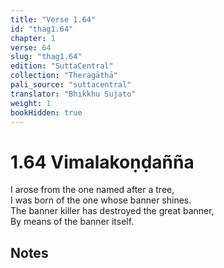 ```yaml
---
title: "Verse 1.64"
id: "thag1.64"
chapter: 1
verse: 64
slug: "thag1.64"
edition: "SuttaCentral"
collection: "Theragāthā"
pali_source: "suttacentral"
translator: "Bhikkhu Sujato"
weight: 1
bookHidden: true
---
```


# 1.64 Vimalakoṇḍañña

I arose from the one named after a tree,  
I was born of the one whose banner shines.  
The banner killer has destroyed the great banner,  
By means of the banner itself.  

## Notes